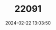 ---
title: "22091"
category: "Tribolonotus ponceleti"
draft: false
date: 2024-02-22 13:03:50
languages:
  English: ["Poncelet's Crocodile lizard", "Poncelet's Helmet Skink", "Giant Spiny Skink"]
---